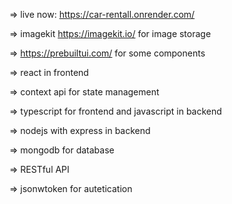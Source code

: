 => live now: https://car-rentall.onrender.com/

=> imagekit https://imagekit.io/ for image storage

=> https://prebuiltui.com/ for some components

=> react in frontend

=> context api for state management

=> typescript for frontend and javascript in backend

=> nodejs with express in backend

=> mongodb for database

=> RESTful API

=> jsonwtoken for autetication
